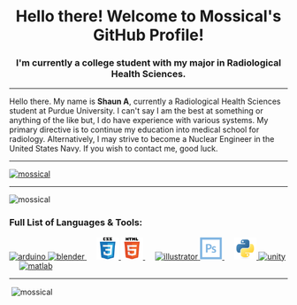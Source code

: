 <h1 align="center">Hello there! Welcome to Mossical's GitHub Profile!</h1>
<h3 align="center">I'm currently a college student with my major in Radiological Health Sciences.</h3>

---
Hello there. My name is **Shaun A**, currently a Radiological Health Sciences student at Purdue University. I can't say I am the best at something or anything of the like but, I do have experience with various systems. My primary directive is to continue my education into medical school for radiology. Alternatively, I may strive to become a Nuclear Engineer in the United States Navy. If you wish to contact me, good luck.

---
<p align="left"> <a href="https://github.com/ryo-ma/github-profile-trophy"><img src="https://github-profile-trophy.vercel.app/?username=mossical" alt="mossical" /></a> </p>

---
<img src="https://github-readme-stats.vercel.app/api/top-langs?username=mossical&show_icons=true&locale=en&layout=compact" alt="mossical"/>
<h3 align="left">Full List of Languages & Tools:</h3>
<a href="https://www.arduino.cc/" target="_blank"> <img src="https://cdn.worldvectorlogo.com/logos/arduino-1.svg" alt="arduino" width="40" height="40"/> </a>
<a href="https://www.blender.org/" target="_blank"> <img src="https://download.blender.org/branding/community/blender_community_badge_white.svg" alt="blender" width="40" height="40"/> </a> 
 
<a href="https://www.w3schools.com/css/" target="_blank"> <img src="https://raw.githubusercontent.com/devicons/devicon/master/icons/css3/css3-original-wordmark.svg" alt="css3" width="40" height="40"/> </a> 
<a href="https://www.w3.org/html/" target="_blank"> <img src="https://raw.githubusercontent.com/devicons/devicon/master/icons/html5/html5-original-wordmark.svg" alt="html5" width="40" height="40"/> </a>
 
<a href="https://www.adobe.com/in/products/illustrator.html" target="_blank"> <img src="https://www.vectorlogo.zone/logos/adobe_illustrator/adobe_illustrator-icon.svg" alt="illustrator" width="40" height="40"/> </a> 
<a href="https://www.photoshop.com/en" target="_blank"> <img src="https://raw.githubusercontent.com/devicons/devicon/master/icons/photoshop/photoshop-line.svg" alt="photoshop" width="40" height="40"/> </a> 
 
<a href="https://www.python.org" target="_blank"> <img src="https://raw.githubusercontent.com/devicons/devicon/master/icons/python/python-original.svg" alt="python" width="40" height="40"/> </a> 
<a href="https://unity.com/" target="_blank"> <img src="https://www.vectorlogo.zone/logos/unity3d/unity3d-icon.svg" alt="unity" width="40" height="40"/> </a>
 
<a href="https://www.mathworks.com/" target="_blank"> <img src="https://upload.wikimedia.org/wikipedia/commons/2/21/Matlab_Logo.png" alt="matlab" width="40" height="40"/> </a> 

---

<p>&nbsp;<img align="center" src="https://github-readme-stats.vercel.app/api?username=mossical&show_icons=true&locale=en" alt="mossical" /></p>
